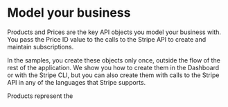 # Model your business

Products and Prices are the key API objects you model your business with. You pass the Price ID value to the calls to the Stripe API to create and maintain subscriptions.

In the samples, you create these objects only once, outside the flow of the rest of the application. We show you how to create them in the Dashboard or with the Stripe CLI, but you can also create them with calls to the Stripe API in any of the languages that Stripe supports.

Products represent the 

